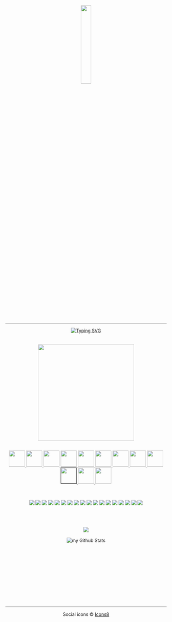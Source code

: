   <div align=center>
        <img src="https://paulsybrandy.com/images/newest-neocube-logo.png" width="25%">
        </div>
        <hr>
  <div align=center>
      <a href="https://git.io/typing-svg"><img src="https://readme-typing-svg.demolab.com/?font=matrix&size=35&duration=3500&pause=300&color=6A0572&center=true&vCenter=true&width=500&lines=Hi%2C+I+am+Neocube;Welcome+to+My+Profile;I am a technophile;I love all technology;... well, almost all technology ...;I have a great disdain for Apple;♡ ✞︎ ♡ ✞︎ ♡ ✞︎ ♡" alt="Typing SVG" /></a>
  </div>
  <div align=center><br><br>
  <img src="https://paulsybrandy.com/images/connect-with-me.png" width=300><br><br>
  
<a href="https://www.deviantart.com/paulneocube" target="_blank"><img src="https://paulsybrandy.com/images/icons8-deviantart-100.png" width="50">
<a href="https://discord.com/users/1080950833950244936" target="_blank"><img src="https://paulsybrandy.com/images/icons8-discord-new-100.png" width="50">
<a href="https://www.goodreads.com/paulsybrandy" target="_blank"><img src="https://paulsybrandy.com/images/icons8-goodreads-100.png" width="50">
<a href="https://web.groupme.com/contact/105795312/4YtQ8knY" target="_blank"><img src="https://paulsybrandy.com/images/icons8-group-me-100.png" width="50">
<a href="http://instagram.com/pgsybrandy" target="_blank"><img src="https://paulsybrandy.com/images/icons8-instagram-100.png" width="50">
<a href="https://www.linkedin.com/in/paulgsybrandy" target="_blank"><img src="https://paulsybrandy.com/images/icons8-linkedin-100.png" width="50">
<a href="https://paulneocube.notion.site/Paul-Sybrandy-aka-NEOCUBE-751c7e2c96ad45e58c629f6771dca38e" target="_blank"><img src="https://paulsybrandy.com/images/icons8-notion-100.png" width="50">
<a href="https://www.reddit.com/user/Paulsybrandy1980" target="_blank"><img src="https://paulsybrandy.com/images/icons8-reddit-100.png" width="50">
<a href="https://t.me/PGSybrandy" target="_blank"><img src="https://paulsybrandy.com/images/icons8-telegram-app-100.png" width="50">
<a href="" target="_blank"><img src="https://paulsybrandy.com/images/icons8-viber-100.png" width="50">
<a href="weixin://dl/chat?paulneocube" target="_blank"><img src="https://paulsybrandy.com/images/icons8-wechat-100.png" width="50">
<a href="https://wa.me/15703350105" target="_blank"><img src="https://paulsybrandy.com/images/icons8-whatsapp-100.png" width="50"></a>
</div>

<div align=center><br><br>
  <img src="https://badgen.net/badge/icon/discord?icon=discord&label"> <img src="https://badgen.net/badge/icon/goodreads?icon=goodreads&label"> <img src="https://badgen.net/badge/icon/gitlab?icon=gitlab&label"> <img src="https://badgen.net/badge/icon/github?icon=github&label"> <img src="https://badgen.net/badge/icon/git?icon=git&label"> <img src="https://badgen.net/badge/icon/firefox?icon=firefox&label"> <img src="https://badgen.net/badge/icon/docker?icon=docker&label"> <img src="https://badgen.net/badge/icon/mastodon?icon=mastodon&label"> <img src="https://badgen.net/badge/icon/matrix?icon=matrix&label"> <img src="https://badgen.net/badge/icon/reddit?icon=reddit&label"> <img src="https://badgen.net/badge/icon/patreon?icon=patreon&label"> <img src="https://badgen.net/badge/icon/rss?icon=rss&label"> <img src="https://badgen.net/badge/icon/telegram?icon=telegram&label"> <img src="https://badgen.net/badge/icon/terminal?icon=terminal&label"> <img src="https://badgen.net/badge/icon/threads?icon=threads&label"> <img src="https://badgen.net/badge/icon/visualstudio?icon=visualstudio&label"> <img src="https://badgen.net/badge/icon/windows?icon=windows&label"> <img src="https://badgen.net/badge/icon/wiki?icon=wiki&label">
  
  <br><br><br>
  <a href="https://gist.github.com/paulsybrandy"><img src="https://gists-readme.yizack.com/api?user=paulsybrandy&theme=dark"></a><br><br>
  <img align="center" src="https://github-readme-stats.vercel.app/api?username=paulsybrandy&include_all_commits=true&count_private=true&show_icons=true&line_height=20&title_color=2B5BBD&icon_color=1124BB&text_color=A1A1A1&bg_color=0,000000,130F40" alt="my Github Stats"/>
  
<br><br><br><br><br><br><br><br><br><br>  
<hr><center>Social icons © <a target="_blank" href="https://icons8.com">Icons8</a>

<!--
**paulsybrandy/paulsybrandy** is a ✨ _special_ ✨ repository because its `README.md` (this file) appears on your GitHub profile.

Here are some ideas to get you started:

- 🔭 I’m currently working on ...
- 🌱 I’m currently learning ...
- 👯 I’m looking to collaborate on ...
- 🤔 I’m looking for help with ...
- 💬 Ask me about ...
- 📫 How to reach me: ...
- 😄 Pronouns: ...
- ⚡ Fun fact: ...
-->

